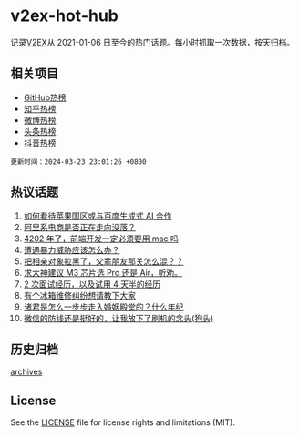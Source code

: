 # v2ex-hot-hub

 记录[V2EX](https://www.v2ex.com/)从 2021-01-06 日至今的热门话题。每小时抓取一次数据，按天[归档](archives)。
 
 ## 相关项目

- [GitHub热榜](https://github.com/it985/github-hot-hub)
- [知乎热榜](https://github.com/it985/zhihu-hot-hub)
- [微博热榜](https://github.com/it985/weibo-hot-hub)
- [头条热榜](https://github.com/it985/toutiao-hot-hub)
- [抖音热榜](https://github.com/it985/douyin-hot-hub)


 `更新时间：2024-03-23 23:01:26 +0800`

## 热议话题

1. [如何看待苹果国区或与百度生成式 AI 合作](https://www.v2ex.com/t/1026254)
1. [阿里系电商是否正在走向没落？](https://www.v2ex.com/t/1026269)
1. [4202 年了，前端开发一定必须要用 mac 吗](https://www.v2ex.com/t/1026345)
1. [遭遇暴力威胁应该怎么办？](https://www.v2ex.com/t/1026280)
1. [把相亲对象拉黑了，父辈朋友那关怎么混？？](https://www.v2ex.com/t/1026307)
1. [求大神建议 M3 芯片选 Pro 还是 Air，听劝。](https://www.v2ex.com/t/1026225)
1. [2 次面试经历，以及试用 4 天半的经历](https://www.v2ex.com/t/1026358)
1. [有个冰箱维修纠纷想请教下大家](https://www.v2ex.com/t/1026260)
1. [诸君是怎么一步步走入婚姻殿堂的？什么年纪](https://www.v2ex.com/t/1026318)
1. [微信的防线还是挺好的，让我放下了刷机的念头(狗头)](https://www.v2ex.com/t/1026262)

## 历史归档

[archives](archives)

## License

See the [LICENSE](LICENSE) file for license rights and limitations (MIT).
